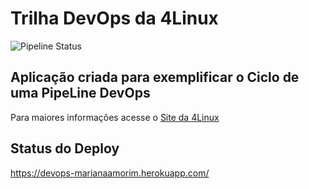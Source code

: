 # Trilha DevOps da 4Linux

![Pipeline Status](https://github.com/marianamorim/DevOpsLab-HelloWorld/actions/workflows/pipeline.yml/badge.svg) 

## Aplicação criada para exemplificar o Ciclo de uma PipeLine DevOps

Para maiores informações acesse o [Site da 4Linux](https://www.4linux.com.br/cursos/devops)

## Status do Deploy

https://devops-marianaamorim.herokuapp.com/
